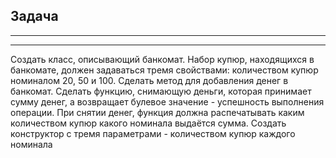 ## Задача

-------------------------------------------
-------------------------------------------

Создать класс, описывающий банкомат.
Набор купюр, находящихся в банкомате, должен задаваться тремя свойствами: количеством купюр номиналом 20, 50 и 100.
Сделать метод для добавления денег в банкомат.
Сделать функцию, снимающую деньги, которая принимает сумму денег, а возвращает булевое значение - успешность выполнения
операции.
При снятии денег, функция должна распечатывать каким количеством купюр какого номинала выдаётся сумма.
Создать конструктор с тремя параметрами - количеством купюр каждого номинала